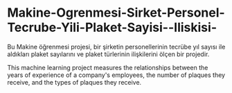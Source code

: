 # Makine-Ogrenmesi-Sirket-Personel-Tecrube-Yili-Plaket-Sayisi--Iliskisi-
Bu Makine öğrenmesi projesi, bir şirketin personellerinin tecrübe yıl sayısı ile aldıkları plaket sayılarını ve plaket türlerinin ilişkilerini ölçen bir projedir.

This machine learning project measures the relationships between the years of experience of a company's employees, the number of plaques they receive, and the types of plaques they receive.
